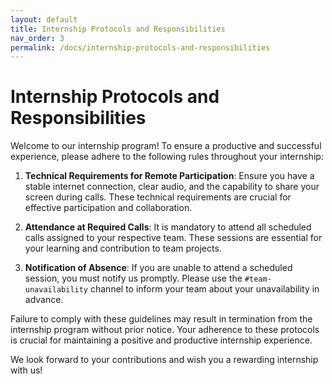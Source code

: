 ```yaml
---
layout: default
title: Internship Protocols and Responsibilities
nav_order: 3
permalink: /docs/internship-protocols-and-responsibilities
---
```


# Internship Protocols and Responsibilities

Welcome to our internship program! To ensure a productive and successful experience, please adhere to the following rules throughout your internship:

1. **Technical Requirements for Remote Participation**: Ensure you have a stable internet connection, clear audio, and the capability to share your screen during calls. These technical requirements are crucial for effective participation and collaboration.

2. **Attendance at Required Calls**: It is mandatory to attend all scheduled calls assigned to your respective team. These sessions are essential for your learning and contribution to team projects.

3. **Notification of Absence**: If you are unable to attend a scheduled session, you must notify us promptly. Please use the `#team-unavailability` channel to inform your team about your unavailability in advance.

Failure to comply with these guidelines may result in termination from the internship program without prior notice. Your adherence to these protocols is crucial for maintaining a positive and productive internship experience.

We look forward to your contributions and wish you a rewarding internship with us!
